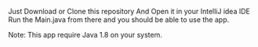 Just Download or Clone this repository 
And Open it in your IntelliJ idea IDE
Run the Main.java from there and you should be able to use the app.


Note: This app require Java 1.8 on your system.
